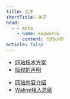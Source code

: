 ```yaml
---
title: 关于
shortTitle: 关于
head:
  - - meta
    - name: keywords
      content: 代码小郭
article: false 
---
```



* [网站技术方案](./blog-tech-list.md)
* [版权的声明](./copyright.md)
<!-- * [关于作者](./intro.md) -->
* [网站内容介绍](./zd.md)
* [Waline接入总结](./waline.md)